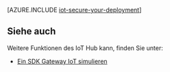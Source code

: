 <properties
 pageTitle="Sichere Bereitstellung von IoT | Microsoft Azure"
 description="Dieser Artikel enthält Informationen zum sicheren Bereitstellung IoT"
 services="iot-hub"
 documentationCenter=""
 authors="YuriDio"
 manager="timlt"
 editor=""/>

<tags
 ms.service="iot-hub"
 ms.devlang="na"
 ms.topic="article"
 ms.tgt_pltfrm="na"
 ms.workload="na"
 ms.date="10/17/2016"
 ms.author="yurid"/>

[AZURE.INCLUDE [iot-secure-your-deployment](../../includes/iot-secure-your-deployment.md)]

## <a name="see-also"></a>Siehe auch

Weitere Funktionen des IoT Hub kann, finden Sie unter:

- [Ein SDK Gateway IoT simulieren][lnk-gateway]

[lnk-gateway]: iot-hub-linux-gateway-sdk-simulated-device.md
